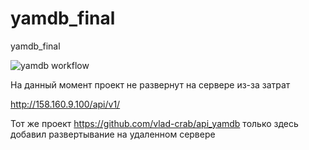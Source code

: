 # yamdb_final
yamdb_final

![yamdb workflow](https://github.com/vlad-crab/yamdb_final/actions/workflows/yamdb_workflow.yml/badge.svg)

На данный момент проект не развернут на сервере из-за затрат

http://158.160.9.100/api/v1/

Тот же проект https://github.com/vlad-crab/api_yamdb только здесь добавил развертывание на удаленном сервере

